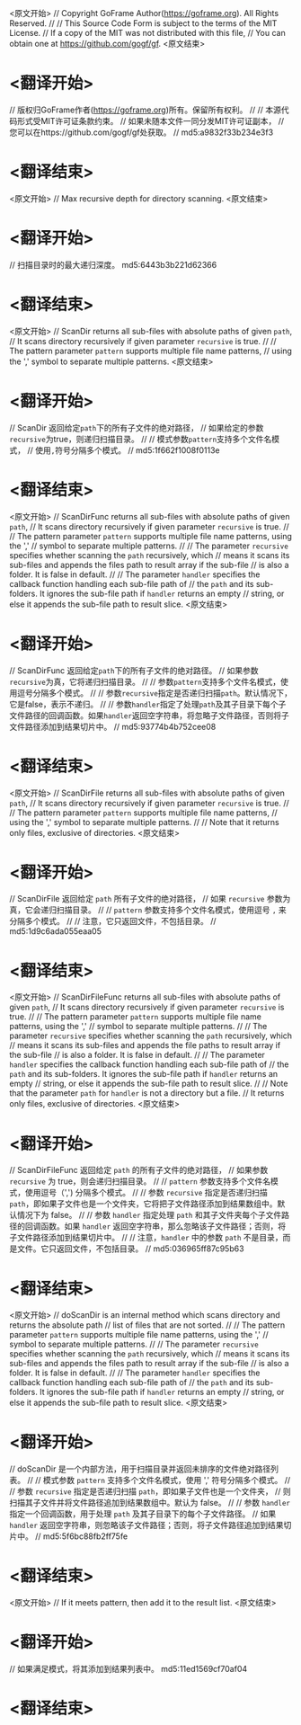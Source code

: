 
<原文开始>
// Copyright GoFrame Author(https://goframe.org). All Rights Reserved.
//
// This Source Code Form is subject to the terms of the MIT License.
// If a copy of the MIT was not distributed with this file,
// You can obtain one at https://github.com/gogf/gf.
<原文结束>

# <翻译开始>
// 版权归GoFrame作者(https://goframe.org)所有。保留所有权利。
//
// 本源代码形式受MIT许可证条款约束。
// 如果未随本文件一同分发MIT许可证副本，
// 您可以在https://github.com/gogf/gf处获取。
// md5:a9832f33b234e3f3
# <翻译结束>


<原文开始>
// Max recursive depth for directory scanning.
<原文结束>

# <翻译开始>
// 扫描目录时的最大递归深度。 md5:6443b3b221d62366
# <翻译结束>


<原文开始>
// ScanDir returns all sub-files with absolute paths of given `path`,
// It scans directory recursively if given parameter `recursive` is true.
//
// The pattern parameter `pattern` supports multiple file name patterns,
// using the ',' symbol to separate multiple patterns.
<原文结束>

# <翻译开始>
// ScanDir 返回给定`path`下的所有子文件的绝对路径，
// 如果给定的参数`recursive`为true，则递归扫描目录。
//
// 模式参数`pattern`支持多个文件名模式，
// 使用`,`符号分隔多个模式。
// md5:1f662f1008f0113e
# <翻译结束>


<原文开始>
// ScanDirFunc returns all sub-files with absolute paths of given `path`,
// It scans directory recursively if given parameter `recursive` is true.
//
// The pattern parameter `pattern` supports multiple file name patterns, using the ','
// symbol to separate multiple patterns.
//
// The parameter `recursive` specifies whether scanning the `path` recursively, which
// means it scans its sub-files and appends the files path to result array if the sub-file
// is also a folder. It is false in default.
//
// The parameter `handler` specifies the callback function handling each sub-file path of
// the `path` and its sub-folders. It ignores the sub-file path if `handler` returns an empty
// string, or else it appends the sub-file path to result slice.
<原文结束>

# <翻译开始>
// ScanDirFunc 返回给定`path`下的所有子文件的绝对路径。
// 如果参数`recursive`为真，它将递归扫描目录。
//
// 参数`pattern`支持多个文件名模式，使用逗号分隔多个模式。
//
// 参数`recursive`指定是否递归扫描`path`。默认情况下，它是false，表示不递归。
//
// 参数`handler`指定了处理`path`及其子目录下每个子文件路径的回调函数。如果`handler`返回空字符串，将忽略子文件路径，否则将子文件路径添加到结果切片中。
// md5:93774b4b752cee08
# <翻译结束>


<原文开始>
// ScanDirFile returns all sub-files with absolute paths of given `path`,
// It scans directory recursively if given parameter `recursive` is true.
//
// The pattern parameter `pattern` supports multiple file name patterns,
// using the ',' symbol to separate multiple patterns.
//
// Note that it returns only files, exclusive of directories.
<原文结束>

# <翻译开始>
// ScanDirFile 返回给定 `path` 所有子文件的绝对路径，
// 如果 `recursive` 参数为真，它会递归扫描目录。
//
// `pattern` 参数支持多个文件名模式，使用逗号 `,` 来分隔多个模式。
//
// 注意，它只返回文件，不包括目录。
// md5:1d9c6ada055eaa05
# <翻译结束>


<原文开始>
// ScanDirFileFunc returns all sub-files with absolute paths of given `path`,
// It scans directory recursively if given parameter `recursive` is true.
//
// The pattern parameter `pattern` supports multiple file name patterns, using the ','
// symbol to separate multiple patterns.
//
// The parameter `recursive` specifies whether scanning the `path` recursively, which
// means it scans its sub-files and appends the file paths to result array if the sub-file
// is also a folder. It is false in default.
//
// The parameter `handler` specifies the callback function handling each sub-file path of
// the `path` and its sub-folders. It ignores the sub-file path if `handler` returns an empty
// string, or else it appends the sub-file path to result slice.
//
// Note that the parameter `path` for `handler` is not a directory but a file.
// It returns only files, exclusive of directories.
<原文结束>

# <翻译开始>
// ScanDirFileFunc 返回给定 `path` 的所有子文件的绝对路径，
// 如果参数 `recursive` 为 true，则会递归扫描目录。
//
// `pattern` 参数支持多个文件名模式，使用逗号（',') 分隔多个模式。
//
// 参数 `recursive` 指定是否递归扫描 `path`，即如果子文件也是一个文件夹，它将把子文件路径添加到结果数组中。默认情况下为 false。
//
// 参数 `handler` 指定处理 `path` 和其子文件夹每个子文件路径的回调函数。如果 `handler` 返回空字符串，那么忽略该子文件路径；否则，将子文件路径添加到结果切片中。
//
// 注意，`handler` 中的参数 `path` 不是目录，而是文件。它只返回文件，不包括目录。
// md5:036965ff87c95b63
# <翻译结束>


<原文开始>
// doScanDir is an internal method which scans directory and returns the absolute path
// list of files that are not sorted.
//
// The pattern parameter `pattern` supports multiple file name patterns, using the ','
// symbol to separate multiple patterns.
//
// The parameter `recursive` specifies whether scanning the `path` recursively, which
// means it scans its sub-files and appends the files path to result array if the sub-file
// is also a folder. It is false in default.
//
// The parameter `handler` specifies the callback function handling each sub-file path of
// the `path` and its sub-folders. It ignores the sub-file path if `handler` returns an empty
// string, or else it appends the sub-file path to result slice.
<原文结束>

# <翻译开始>
// doScanDir 是一个内部方法，用于扫描目录并返回未排序的文件绝对路径列表。
//
// 模式参数 `pattern` 支持多个文件名模式，使用 ',' 符号分隔多个模式。
//
// 参数 `recursive` 指定是否递归扫描 `path`，即如果子文件也是一个文件夹，
// 则扫描其子文件并将文件路径追加到结果数组中。默认为 false。
//
// 参数 `handler` 指定一个回调函数，用于处理 `path` 及其子目录下的每个子文件路径。
// 如果 `handler` 返回空字符串，则忽略该子文件路径；否则，将子文件路径追加到结果切片中。
// md5:5f6bc88fb2ff75fe
# <翻译结束>


<原文开始>
// If it meets pattern, then add it to the result list.
<原文结束>

# <翻译开始>
// 如果满足模式，将其添加到结果列表中。 md5:11ed1569cf70af04
# <翻译结束>

